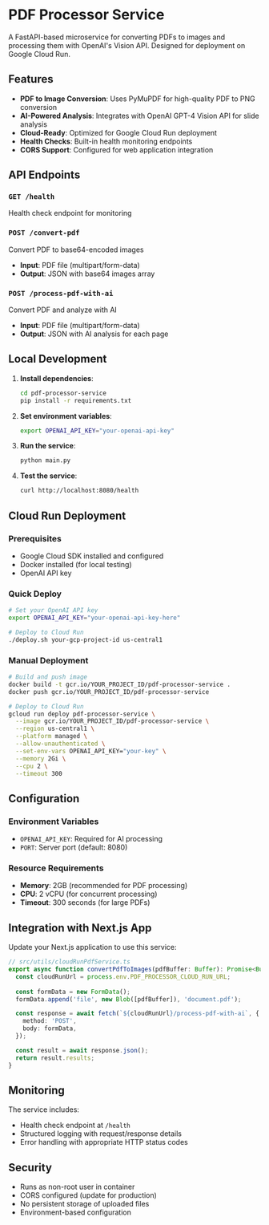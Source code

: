 # PDF Processor Service

A FastAPI-based microservice for converting PDFs to images and processing them with OpenAI's Vision API. Designed for deployment on Google Cloud Run.

## Features

- **PDF to Image Conversion**: Uses PyMuPDF for high-quality PDF to PNG conversion
- **AI-Powered Analysis**: Integrates with OpenAI GPT-4 Vision API for slide analysis
- **Cloud-Ready**: Optimized for Google Cloud Run deployment
- **Health Checks**: Built-in health monitoring endpoints
- **CORS Support**: Configured for web application integration

## API Endpoints

### `GET /health`
Health check endpoint for monitoring

### `POST /convert-pdf`
Convert PDF to base64-encoded images
- **Input**: PDF file (multipart/form-data)
- **Output**: JSON with base64 images array

### `POST /process-pdf-with-ai`
Convert PDF and analyze with AI
- **Input**: PDF file (multipart/form-data)  
- **Output**: JSON with AI analysis for each page

## Local Development

1. **Install dependencies**:
   ```bash
   cd pdf-processor-service
   pip install -r requirements.txt
   ```

2. **Set environment variables**:
   ```bash
   export OPENAI_API_KEY="your-openai-api-key"
   ```

3. **Run the service**:
   ```bash
   python main.py
   ```

4. **Test the service**:
   ```bash
   curl http://localhost:8080/health
   ```

## Cloud Run Deployment

### Prerequisites
- Google Cloud SDK installed and configured
- Docker installed (for local testing)
- OpenAI API key

### Quick Deploy
```bash
# Set your OpenAI API key
export OPENAI_API_KEY="your-openai-api-key-here"

# Deploy to Cloud Run
./deploy.sh your-gcp-project-id us-central1
```

### Manual Deployment
```bash
# Build and push image
docker build -t gcr.io/YOUR_PROJECT_ID/pdf-processor-service .
docker push gcr.io/YOUR_PROJECT_ID/pdf-processor-service

# Deploy to Cloud Run
gcloud run deploy pdf-processor-service \
  --image gcr.io/YOUR_PROJECT_ID/pdf-processor-service \
  --region us-central1 \
  --platform managed \
  --allow-unauthenticated \
  --set-env-vars OPENAI_API_KEY="your-key" \
  --memory 2Gi \
  --cpu 2 \
  --timeout 300
```

## Configuration

### Environment Variables
- `OPENAI_API_KEY`: Required for AI processing
- `PORT`: Server port (default: 8080)

### Resource Requirements
- **Memory**: 2GB (recommended for PDF processing)
- **CPU**: 2 vCPU (for concurrent processing)
- **Timeout**: 300 seconds (for large PDFs)

## Integration with Next.js App

Update your Next.js application to use this service:

```typescript
// src/utils/cloudRunPdfService.ts
export async function convertPdfToImages(pdfBuffer: Buffer): Promise<Buffer[]> {
  const cloudRunUrl = process.env.PDF_PROCESSOR_CLOUD_RUN_URL;
  
  const formData = new FormData();
  formData.append('file', new Blob([pdfBuffer]), 'document.pdf');

  const response = await fetch(`${cloudRunUrl}/process-pdf-with-ai`, {
    method: 'POST',
    body: formData,
  });

  const result = await response.json();
  return result.results;
}
```

## Monitoring

The service includes:
- Health check endpoint at `/health`
- Structured logging with request/response details
- Error handling with appropriate HTTP status codes

## Security

- Runs as non-root user in container
- CORS configured (update for production)
- No persistent storage of uploaded files
- Environment-based configuration